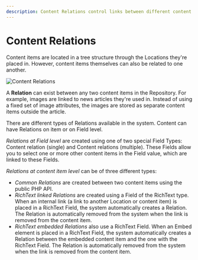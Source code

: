 ```yaml
---
description: Content Relations control links between different content items, either created explicitly or by linking inside RichText Fields.
---
```


# Content Relations

Content items are located in a tree structure through the Locations they're placed in.
However, content items themselves can also be related to one another.

![Content Relations](content_management_relations.png "Content Relations")

A **Relation** can exist between any two content items in the Repository.
For example, images are linked to news articles they're used in.
Instead of using a fixed set of image attributes, the images are stored as separate content items outside the article.

There are different types of Relations available in the system.
Content can have Relations on item or on Field level.

*Relations at Field level* are created using one of two special Field Types: Content relation (single) and Content relations (multiple).
These Fields allow you to select one or more other content items in the Field value, which are linked to these Fields.

*Relations at content item level* can be of three different types:

- *Common Relations* are created between two content items using the public PHP API.
- *RichText linked Relations* are created using a Field of the RichText type.
When an internal link (a link to another Location or content item) is placed in a RichText Field,
the system automatically creates a Relation.
The Relation is automatically removed from the system when the link is removed from the content item.
- *RichText embedded Relations* also use a RichText Field.
When an Embed element is placed in a RichText Field, the system automatically creates a Relation
between the embedded content item and the one with the RichText Field.
The Relation is automatically removed from the system when the link is removed from the content item.
